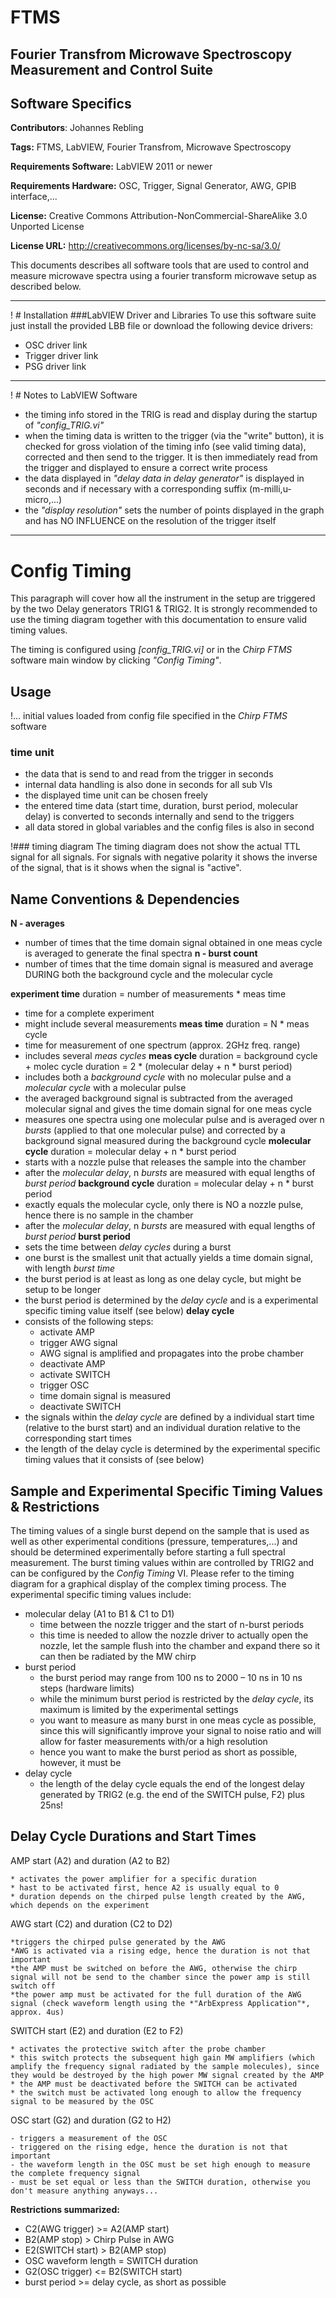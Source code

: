 ﻿# FTMS 
## Fourier Transfrom Microwave Spectroscopy Measurement and Control Suite 
## Software Specifics

**Contributors**: Johannes Rebling

**Tags:** FTMS, LabVIEW, Fourier Transfrom, Microwave Spectroscopy 

**Requirements Software:** LabVIEW 2011 or newer

**Requirements Hardware:** OSC, Trigger, Signal Generator, AWG, GPIB interface,...

**License:** Creative Commons Attribution-NonCommercial-ShareAlike 3.0 Unported License

**License URL:** http://creativecommons.org/licenses/by-nc-sa/3.0/

This documents describes all software tools that are used to control and measure microwave spectra using a fourier transform microwave setup as described below. 

------------------------------------------------------------------------------------
! # Installation
###LabVIEW Driver and Libraries
To use this software suite just install the provided LBB file or download the following device drivers:
* OSC driver
	link
* Trigger driver
	link
* PSG driver
	link

------------------------------------------------------------------------------------
! # Notes to LabVIEW Software 
- the timing info stored in the TRIG is read and display during the startup of *"config_TRIG.vi"*
- when the timing data is written to the trigger (via the "write" button), it is checked for gross violation of the timing info (see valid timing data), corrected and then send to the trigger. It is then immediately read from the trigger and displayed to ensure a correct write process
- the data displayed in *"delay data in delay generator"* is displayed in seconds and if necessary with a corresponding suffix (m-milli,u-micro,...) 
- the *"display resolution"* sets the number of points displayed in the graph and has NO INFLUENCE on the resolution of the trigger itself

------------------------------------------------------------------------------------
# Config Timing
This paragraph will cover how all the instrument in the setup are triggered by the two Delay generators TRIG1 & TRIG2. It is strongly recommended to use the timing diagram together with this documentation to ensure valid timing values. 

The timing is configured using *[config_TRIG.vi]* or in the *Chirp FTMS* software main window by clicking *"Config Timing"*.

## Usage
!... initial values loaded from config file specified in the *Chirp FTMS* software 
### time unit
- the data that is send to and read from the trigger in seconds
- internal data handling is also done in seconds for all sub VIs 
- the displayed time unit can be chosen freely
- the entered time data (start time, duration, burst period, molecular delay) is converted to seconds internally and send to the triggers
- all data stored in global variables and the config files is also in second 

!### timing diagram
The timing diagram does not show the actual TTL signal for all signals. For signals with negative polarity it shows the inverse of the signal, that is it shows when the signal is "active".

## Name Conventions & Dependencies
**N - averages**
- number of times that the time domain signal obtained in one meas cycle is averaged to generate the final spectra
**n - burst count**
- number of times that the time domain signal is measured and average DURING both the background cycle and the molecular cycle

**experiment time** 
duration = number of measurements * meas time
- time for a complete experiment
- might include several measurements 
**meas time** 
duration = N * meas cycle
- time for measurement of one spectrum (approx. 2GHz freq. range)
- includes several *meas cycles*
**meas cycle**
duration = background cycle + molec cycle
duration = 2 * (molecular delay + n * burst period)
- includes both a *background cycle* with no molecular pulse and a *molecular cycle* with a molecular pulse
- the averaged background signal is subtracted from the averaged molecular signal and gives the time domain signal for one meas cycle
- measures one spectra using one molecular pulse and is averaged over n *bursts* (applied to that one molecular pulse) and corrected by a background signal measured during the background cycle
**molecular cycle**
duration = molecular delay + n * burst period
- starts with a nozzle pulse that releases the sample into the chamber
- after the *molecular delay*, n *bursts* are measured with equal lengths of *burst period*
**background cycle**
duration = molecular delay + n * burst period
- exactly equals the molecular cycle, only there is NO a nozzle pulse, hence there is no sample in the chamber
- after the *molecular delay*, n *bursts* are measured with equal lengths of *burst period*
**burst period**
- sets the time between *delay cycles* during a burst
- one burst is the smallest unit that actually yields a time domain signal, with length *burst time* 
- the burst period is at least as long as one delay cycle, but might be setup to be longer
- the burst period is determined by the *delay cycle* and is a experimental specific timing value itself (see below)
**delay cycle**
- consists of the following steps:
  - activate AMP
  - trigger AWG signal
  - AWG signal is amplified and propagates into the probe chamber
  - deactivate AMP 
  - activate SWITCH
  - trigger OSC
  - time domain signal is measured 
  - deactivate SWITCH
- the signals within the *delay cycle* are defined by a individual start time (relative to the burst start) and an individual duration relative to the corresponding start times
- the length of the delay cycle is determined by the experimental specific timing values that it consists of (see below)

## Sample and Experimental Specific Timing Values & Restrictions
The timing values of a single burst depend on the sample that is used as well as other experimental conditions (pressure, temperatures,...) and should be determined experimentally before starting a full spectral measurement.
The burst timing values within are controlled by TRIG2 and can be configured by the *Config Timing* VI. Please refer to the timing diagram for a graphical display of the complex timing process. 
The experimental specific timing values include:
- molecular delay (A1 to B1 & C1 to D1) 
  - time between the nozzle trigger and the start of n-burst periods
  - this time is needed to allow the nozzle driver to actually open the nozzle, let the sample flush into the chamber and expand there so it can then be radiated by the MW chirp
- burst period
  - the burst period may range from 100 ns to 2000 – 10 ns in 10 ns steps (hardware limits) 
  - while the minimum burst period is restricted by the *delay cycle*, its maximum is limited by the experimental settings
  - you want to measure as many burst in one meas cycle as possible, since this will significantly improve your signal to noise ratio and will allow for faster measurements with/or a high resolution
  - hence you want to make the burst period as short as possible, however, it must be 
- delay cycle
  - the length of the delay cycle equals the end of the longest delay generated by TRIG2 (e.g. the end of the SWITCH pulse, F2) plus 25ns!

## Delay Cycle Durations and Start Times
AMP start (A2) and duration (A2 to B2)  

    * activates the power amplifier for a specific duration
    * hast to be activated first, hence A2 is usually equal to 0
    * duration depends on the chirped pulse length created by the AWG, which depends on the experiment

AWG start (C2) and duration (C2 to D2)

    *triggers the chirped pulse generated by the AWG
    *AWG is activated via a rising edge, hence the duration is not that important
    *the AMP must be switched on before the AWG, otherwise the chirp signal will not be send to the chamber since the power amp is still switch off
    *the power amp must be activated for the full duration of the AWG signal (check waveform length using the *"ArbExpress Application"*, approx. 4us)   

SWITCH start (E2) and duration (E2 to F2) 
 
    * activates the protective switch after the probe chamber
    * this switch protects the subsequent high gain MW amplifiers (which amplify the frequency signal radiated by the sample molecules), since they would be destroyed by the high power MW signal created by the AMP 
    * the AMP must be deactivated before the SWITCH can be activated
    * the switch must be activated long enough to allow the frequency signal to be measured by the OSC

OSC start (G2) and duration (G2 to H2)
  
    - triggers a measurement of the OSC
    - triggered on the rising edge, hence the duration is not that important
    - the waveform length in the OSC must be set high enough to measure the complete frequency signal
    - must be set equal or less than the SWITCH duration, otherwise you don't measure anything anyways...

**Restrictions summarized:**
- C2(AWG trigger) >= A2(AMP start)
- B2(AMP stop) > Chirp Pulse in AWG
- E2(SWITCH start) > B2(AMP stop)
- OSC waveform length = SWITCH duration
- G2(OSC trigger) <= B2(SWITCH start)
- burst period >= delay cycle, as short as possible
